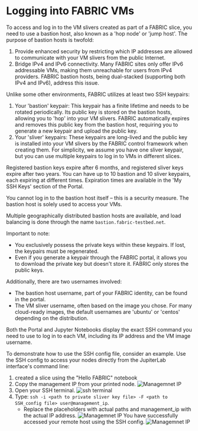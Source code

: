 # Logging into FABRIC VMs

To access and log in to the VM slivers created as part of a FABRIC slice, you need to use a bastion host, also known as a 'hop node' or 'jump host'. The purpose of bastion hosts is twofold:

1. Provide enhanced security by restricting which IP addresses are allowed to communicate with your VM slivers from the public Internet.
2. Bridge IPv4 and IPv6 connectivity. Many FABRIC sites only offer IPv6 addressable VMs, making them unreachable for users from IPv4 providers. FABRIC bastion hosts, being dual-stacked (supporting both IPv4 and IPv6), address this issue.

Unlike some other environments, FABRIC utilizes at least two SSH keypairs:

1. Your 'bastion' keypair: This keypair has a finite lifetime and needs to be rotated periodically. Its public key is stored on the bastion hosts, allowing you to 'hop' into your VM slivers. FABRIC automatically expires and removes this public key from the bastion host, requiring you to generate a new keypair and upload the public key.
2. Your 'sliver' keypairs: These keypairs are long-lived and the public key is installed into your VM slivers by the FABRIC control framework when creating them. For simplicity, we assume you have one sliver keypair, but you can use multiple keypairs to log in to VMs in different slices.

Registered bastion keys expire after 6 months, and registered sliver keys expire after two years. You can have up to 10 bastion and 10 sliver keypairs, each expiring at different times. Expiration times are available in the 'My SSH Keys' section of the Portal.

You cannot log in to the bastion host itself – this is a security measure. The bastion host is solely used to access your VMs.

Multiple geographically distributed bastion hosts are available, and load balancing is done through the name `bastion.fabric-testbed.net`.

Important to note:
- You exclusively possess the private keys within these keypairs. If lost, the keypairs must be regenerated.
- Even if you generate a keypair through the FABRIC portal, it allows you to download the private key but doesn't store it. FABRIC only stores the public keys.

Additionally, there are two usernames involved:
- The bastion host username, part of your FABRIC identity, can be found in the portal.
- The VM sliver username, often based on the image you chose. For many cloud-ready images, the default usernames are 'ubuntu' or 'centos' depending on the distribution.

Both the Portal and Jupyter Notebooks display the exact SSH command you need to use to log in to each VM, including its IP address and the VM image username.

To demonstrate how to use the SSH config file, consider an example. Use the SSH config to access your nodes directly from the JupiterLab interface's command line:

1. created a slice using the "Hello FABRIC" notebook 
2. Copy the management IP from your printed node.
  ![Managemnet IP](https://drive.google.com/uc?id=1wY38C8yTpwslUxXdwJfeRMsK0btUaMLl)
3. Open your SSH terminal.
   ![ssh terminal](https://drive.google.com/uc?id=1hbCSJ-ozEg7ry9W8v2JWaZ-OcWkzXerm)
5. Type: `ssh -i <path to private sliver key file> -F <path to SSH_config file> user@management_ip`.
   - Replace the placeholders <path to private sliver key file> with actual paths and management_ip with the actual IP address.
 ![Managemnet IP](https://drive.google.com/uc?id=18A0JAzBBMxscVBruB79glbPtCam5wsNZ)
You have successfully accessed your remote host using the SSH config.
![Managemnet IP](https://drive.google.com/uc?id=1CyLZs4OY3Iqh5z50ZZbcYliHetMqlJfM)
